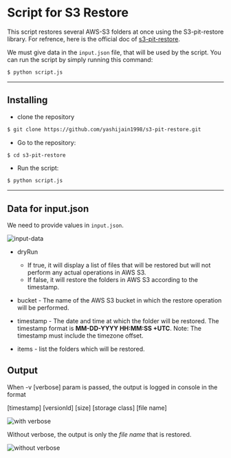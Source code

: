 # Script for S3 Restore
This script restores several AWS-S3 folders at once using the S3-pit-restore library.
For refrence, here is the official doc of [s3-pit-restore](https://github.com/angeloc/s3-pit-restore).

We must give data in the `input.json` file, that will be used by the script.
You can run the script by simply running this command:
```bash
$ python script.js
```
- - -

## Installing
- clone the repository
```bash
$ git clone https://github.com/yashijain1998/s3-pit-restore.git
```

- Go to the repository:
```bash
$ cd s3-pit-restore
```

- Run the script:
```bash
$ python script.js
```
- - -

## Data for input.json
We need to provide values in `input.json`.

![input-data](https://user-images.githubusercontent.com/86454870/147052865-32f7bd10-1db9-41e1-8994-c87838407357.png)

- dryRun 
  - If true, it will display a list of files that will be restored but will not perform any actual operations in AWS S3.
  - If false, it will restore the folders in AWS S3 according to the timestamp.

- bucket - The name of the AWS S3 bucket in which the restore operation will be performed.

- timestamp - The date and time at which the folder will be restored. The timestamp format is **MM-DD-YYYY HH:MM:SS +UTC**. Note: The timestamp must include the timezone offset.

- items - list the folders which will be restored.

## Output 
When -v [verbose] param is passed, the output is logged in console in the format 

[timestamp] [versionId] [size] [storage class] [file name]

![with verbose](https://user-images.githubusercontent.com/86454870/147057112-778b5ecd-0dff-4182-973c-73d5079f12c7.png)

Without verbose, the output is only the *file name* that is restored.

![without verbose](https://user-images.githubusercontent.com/86454870/147058015-20997348-abcb-47fd-996e-43c4bb1ee13a.png)

